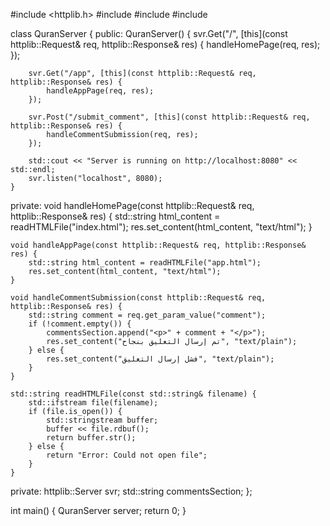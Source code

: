 #include <httplib.h>
#include <iostream>
#include <fstream>
#include <sstream>

class QuranServer {
public:
    QuranServer() {
        svr.Get("/", [this](const httplib::Request& req, httplib::Response& res) {
            handleHomePage(req, res);
        });

        svr.Get("/app", [this](const httplib::Request& req, httplib::Response& res) {
            handleAppPage(req, res);
        });

        svr.Post("/submit_comment", [this](const httplib::Request& req, httplib::Response& res) {
            handleCommentSubmission(req, res);
        });

        std::cout << "Server is running on http://localhost:8080" << std::endl;
        svr.listen("localhost", 8080);
    }

private:
    void handleHomePage(const httplib::Request& req, httplib::Response& res) {
        std::string html_content = readHTMLFile("index.html");
        res.set_content(html_content, "text/html");
    }

    void handleAppPage(const httplib::Request& req, httplib::Response& res) {
        std::string html_content = readHTMLFile("app.html");
        res.set_content(html_content, "text/html");
    }

    void handleCommentSubmission(const httplib::Request& req, httplib::Response& res) {
        std::string comment = req.get_param_value("comment");
        if (!comment.empty()) {
            commentsSection.append("<p>" + comment + "</p>");
            res.set_content("تم إرسال التعليق بنجاح", "text/plain");
        } else {
            res.set_content("فشل إرسال التعليق", "text/plain");
        }
    }

    std::string readHTMLFile(const std::string& filename) {
        std::ifstream file(filename);
        if (file.is_open()) {
            std::stringstream buffer;
            buffer << file.rdbuf();
            return buffer.str();
        } else {
            return "Error: Could not open file";
        }
    }

private:
    httplib::Server svr;
    std::string commentsSection;
};

int main() {
    QuranServer server;
    return 0;
}
